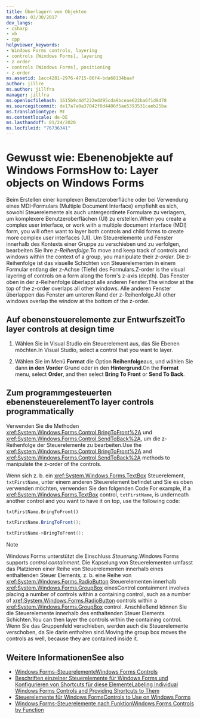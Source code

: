```yaml
---
title: Überlagern von Objekten
ms.date: 03/30/2017
dev_langs:
- csharp
- vb
- cpp
helpviewer_keywords:
- Windows Forms controls, layering
- controls [Windows Forms], layering
- z order
- controls [Windows Forms], positioning
- z-order
ms.assetid: 1acc4281-2976-4715-86f4-bda68134baaf
author: jillre
ms.author: jillfra
manager: jillfra
ms.openlocfilehash: 1615b9c4df222edd95cda9bceae622ba6f1d8d78
ms.sourcegitcommit: de17a7a0a37042f0d4406f5ae5393531caeb25ba
ms.translationtype: MT
ms.contentlocale: de-DE
ms.lasthandoff: 01/24/2020
ms.locfileid: "76736341"
---
```

# <a name="how-to-layer-objects-on-windows-forms"></a><span data-ttu-id="96329-102">Gewusst wie: Ebenenobjekte auf Windows Forms</span><span class="sxs-lookup"><span data-stu-id="96329-102">How to: Layer objects on Windows Forms</span></span>

<span data-ttu-id="96329-103">Beim Erstellen einer komplexen Benutzeroberfläche oder bei Verwendung eines MDI-Formulars (Multiple Document Interface) empfiehlt es sich, sowohl Steuerelemente als auch untergeordnete Formulare zu verlagern, um komplexere Benutzeroberflächen (UI) zu erstellen.</span><span class="sxs-lookup"><span data-stu-id="96329-103">When you create a complex user interface, or work with a multiple document interface (MDI) form, you will often want to layer both controls and child forms to create more complex user interfaces (UI).</span></span> <span data-ttu-id="96329-104">Um Steuerelemente und Fenster innerhalb des Kontexts einer Gruppe zu verschieben und zu verfolgen, bearbeiten Sie Ihre *z-Reihenfolge*.</span><span class="sxs-lookup"><span data-stu-id="96329-104">To move and keep track of controls and windows within the context of a group, you manipulate their *z-order*.</span></span> <span data-ttu-id="96329-105">Die z-Reihenfolge ist das visuelle Schichten von Steuerelementen in einem Formular entlang der z-Achse (Tiefe) des Formulars.</span><span class="sxs-lookup"><span data-stu-id="96329-105">Z-order is the visual layering of controls on a form along the form's z-axis (depth).</span></span> <span data-ttu-id="96329-106">Das Fenster oben in der z-Reihenfolge überlappt alle anderen Fenster.</span><span class="sxs-lookup"><span data-stu-id="96329-106">The window at the top of the z-order overlaps all other windows.</span></span> <span data-ttu-id="96329-107">Alle anderen Fenster überlappen das Fenster am unteren Rand der z-Reihenfolge.</span><span class="sxs-lookup"><span data-stu-id="96329-107">All other windows overlap the window at the bottom of the z-order.</span></span>

## <a name="to-layer-controls-at-design-time"></a><span data-ttu-id="96329-108">Auf ebenensteuerelemente zur Entwurfszeit</span><span class="sxs-lookup"><span data-stu-id="96329-108">To layer controls at design time</span></span>

1. <span data-ttu-id="96329-109">Wählen Sie in Visual Studio ein Steuerelement aus, das Sie Ebenen möchten.</span><span class="sxs-lookup"><span data-stu-id="96329-109">In Visual Studio, select a control that you want to layer.</span></span>

2. <span data-ttu-id="96329-110">Wählen Sie im Menü **Format** die Option **Reihenfolge**aus, und wählen Sie dann **in den Vorder** Grund oder in den **Hintergrund**.</span><span class="sxs-lookup"><span data-stu-id="96329-110">On the **Format** menu, select **Order**, and then select **Bring To Front** or **Send To Back**.</span></span>

## <a name="to-layer-controls-programmatically"></a><span data-ttu-id="96329-111">Zum programmgesteuerten ebenensteuerelement</span><span class="sxs-lookup"><span data-stu-id="96329-111">To layer controls programmatically</span></span>

<span data-ttu-id="96329-112">Verwenden Sie die Methoden <xref:System.Windows.Forms.Control.BringToFront%2A> und <xref:System.Windows.Forms.Control.SendToBack%2A>, um die z-Reihenfolge der Steuerelemente zu bearbeiten.</span><span class="sxs-lookup"><span data-stu-id="96329-112">Use the <xref:System.Windows.Forms.Control.BringToFront%2A> and <xref:System.Windows.Forms.Control.SendToBack%2A> methods to manipulate the z-order of the controls.</span></span>

<span data-ttu-id="96329-113">Wenn sich z. b. ein <xref:System.Windows.Forms.TextBox> Steuerelement, `txtFirstName`, unter einem anderen Steuerelement befindet und Sie es oben verwenden möchten, verwenden Sie den folgenden Code:</span><span class="sxs-lookup"><span data-stu-id="96329-113">For example, if a <xref:System.Windows.Forms.TextBox> control, `txtFirstName`, is underneath another control and you want to have it on top, use the following code:</span></span>

```vb
txtFirstName.BringToFront()
```

```csharp
txtFirstName.BringToFront();
```

```cpp
txtFirstName->BringToFront();
```

> [!NOTE]
> <span data-ttu-id="96329-114">Windows Forms unterstützt die Einschluss *Steuerung*.</span><span class="sxs-lookup"><span data-stu-id="96329-114">Windows Forms supports *control containment*.</span></span> <span data-ttu-id="96329-115">Die Kapselung von Steuerelementen umfasst das Platzieren einer Reihe von Steuerelementen innerhalb eines enthaltenden Steuer Elements, z. b. eine Reihe von <xref:System.Windows.Forms.RadioButton> Steuerelementen innerhalb <xref:System.Windows.Forms.GroupBox> eines</span><span class="sxs-lookup"><span data-stu-id="96329-115">Control containment involves placing a number of controls within a containing control, such as a number of <xref:System.Windows.Forms.RadioButton> controls within a <xref:System.Windows.Forms.GroupBox> control.</span></span> <span data-ttu-id="96329-116">Anschließend können Sie die Steuerelemente innerhalb des enthaltenden Steuer Elements Schichten.</span><span class="sxs-lookup"><span data-stu-id="96329-116">You can then layer the controls within the containing control.</span></span> <span data-ttu-id="96329-117">Wenn Sie das Gruppenfeld verschieben, werden auch die Steuerelemente verschoben, da Sie darin enthalten sind.</span><span class="sxs-lookup"><span data-stu-id="96329-117">Moving the group box moves the controls as well, because they are contained inside it.</span></span>

## <a name="see-also"></a><span data-ttu-id="96329-118">Weitere Informationen</span><span class="sxs-lookup"><span data-stu-id="96329-118">See also</span></span>

- [<span data-ttu-id="96329-119">Windows Forms-Steuerelemente</span><span class="sxs-lookup"><span data-stu-id="96329-119">Windows Forms Controls</span></span>](index.md)
- [<span data-ttu-id="96329-120">Beschriften einzelner Steuerelemente für Windows Forms und Konfigurieren von Shortcuts für diese Elemente</span><span class="sxs-lookup"><span data-stu-id="96329-120">Labeling Individual Windows Forms Controls and Providing Shortcuts to Them</span></span>](labeling-individual-windows-forms-controls-and-providing-shortcuts-to-them.md)
- [<span data-ttu-id="96329-121">Steuerelemente für Windows Forms</span><span class="sxs-lookup"><span data-stu-id="96329-121">Controls to Use on Windows Forms</span></span>](controls-to-use-on-windows-forms.md)
- [<span data-ttu-id="96329-122">Windows Forms-Steuerelemente nach Funktion</span><span class="sxs-lookup"><span data-stu-id="96329-122">Windows Forms Controls by Function</span></span>](windows-forms-controls-by-function.md)
